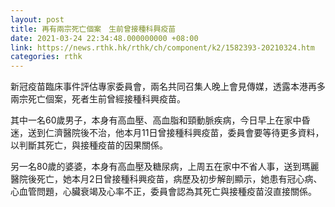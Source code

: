 ```yaml
---
layout: post
title: 再有兩宗死亡個案　生前曾接種科興疫苗
date: 2021-03-24 22:34:48.000000000 +08:00
link: https://news.rthk.hk/rthk/ch/component/k2/1582393-20210324.htm
categories: rthk
---
```


新冠疫苗臨床事件評估專家委員會，兩名共同召集人晚上會見傳媒，透露本港再多兩宗死亡個案，死者生前曾經接種科興疫苗。

其中一名60歲男子，本身有高血壓、高血脂和頸動脈疾病，今日早上在家中昏迷，送到仁濟醫院後不治，他本月11日曾接種科興疫苗，委員會要等待更多資料，以判斷其死亡，與接種疫苗的因果關係。

另一名80歲的婆婆，本身有高血壓及糖尿病，上周五在家中不省人事，送到瑪麗醫院後死亡，她本月2日曾接種科興疫苗，病歷及初步解剖顯示，她患有冠心病、心血管問題，心臟衰竭及心率不正，委員會認為其死亡與接種疫苗沒直接關係。
